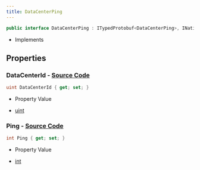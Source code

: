 ```yaml
---
title: DataCenterPing
---
```


```csharp
public interface DataCenterPing : ITypedProtobuf<DataCenterPing>, INativeHandle
```

- Implements

## Properties

### **DataCenterId** - [Source Code](https://github.com/swiftly-solution/swiftlys2/blob/main/managed/src/SwiftlyS2.Generated/Protobufs/Interfaces/DataCenterPing.cs#L13)

```csharp
uint DataCenterId { get; set; }
```

- Property Value

- [uint](https://learn.microsoft.com/dotnet/api/system.uint32)

### **Ping** - [Source Code](https://github.com/swiftly-solution/swiftlys2/blob/main/managed/src/SwiftlyS2.Generated/Protobufs/Interfaces/DataCenterPing.cs#L16)

```csharp
int Ping { get; set; }
```

- Property Value

- [int](https://learn.microsoft.com/dotnet/api/system.int32)

